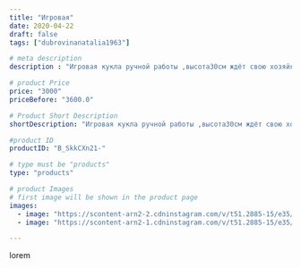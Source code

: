 ```yaml
---
title: "Игровая"
date: 2020-04-22
draft: false
tags: ["dubrovinanatalia1963"]

# meta description
description : "Игровая кукла ручной работы ,высота30см ждёт свою хозяйку.Обращаться в директ."

# product Price
price: "3000"
priceBefore: "3600.0"

# Product Short Description
shortDescription: "Игровая кукла ручной работы ,высота30см ждёт свою хозяйку.Обращаться в директ."

#product ID
productID: "B_SkkCXn21-"

# type must be "products"
type: "products"

# product Images
# first image will be shown in the product page
images:
  - image: "https://scontent-arn2-2.cdninstagram.com/v/t51.2885-15/e35/94008829_248720226275028_4182931497202649088_n.jpg?_nc_ht=scontent-arn2-2.cdninstagram.com&_nc_cat=100&_nc_ohc=LFJrn0EvZMMAX94Pu90&se=7&tp=1&oh=773c66e9fe5bba47894ba72431fe9e62&oe=60615611&ig_cache_key=MjI5MzA1NTk2NDI5ODcwNTg0NA%3D%3D.2"
  - image: "https://scontent-arn2-1.cdninstagram.com/v/t51.2885-15/e35/94491332_1630358663778955_8308636644286123281_n.jpg?_nc_ht=scontent-arn2-1.cdninstagram.com&_nc_cat=107&_nc_ohc=Y7TbIQPjZiMAX92Wv4s&se=7&tp=1&oh=7f38c9111e0bd256b8dc1f64e5c09089&oe=605DC17C&ig_cache_key=MjI5MzA1NTk2NDI4MjAzMzM4Mw%3D%3D.2"

---
```

lorem

